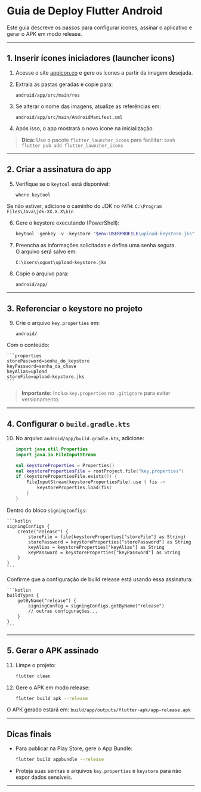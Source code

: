 
# Guia de Deploy Flutter Android

Este guia descreve os passos para configurar ícones, assinar o aplicativo e gerar o APK em modo release.

---

## 1. Inserir ícones iniciadores (launcher icons)

1. Acesse o site [appicon.co](https://appicon.co) e gere os ícones a partir da imagem desejada.

2. Extraia as pastas geradas e copie para:
    ```
    android/app/src/main/res
    ```

3. Se alterar o nome das imagens, atualize as referências em:
    ```
    android/app/src/main/AndroidManifest.xml
    ```

4. Após isso, o app mostrará o novo ícone na inicialização.

> **Dica:** Use o pacote `flutter_launcher_icons` para facilitar:
    ```bash
    flutter pub add flutter_launcher_icons
    ```

---

## 2. Criar a assinatura do app

5. Verifique se o `keytool` está disponível:
    ```bash
    where keytool
    ```
Se não estiver, adicione o caminho do JDK no `PATH`:
    ```
    C:\Program Files\Java\jdk-XX.X.X\bin
    ```

6. Gere o keystore executando (PowerShell):
    ```powershell
    keytool -genkey -v -keystore "$env:USERPROFILE\upload-keystore.jks" -storetype JKS -keyalg RSA -keysize 2048 -validity 10000 -alias upload
    ```

7. Preencha as informações solicitadas e defina uma senha segura.  
O arquivo será salvo em:
    ```
    C:\Users\ogust\upload-keystore.jks
    ```

8. Copie o arquivo para:
    ```
    android/app/
    ```

---

## 3. Referenciar o keystore no projeto

9. Crie o arquivo `key.properties` em:
    ```
    android/
    ```
Com o conteúdo:

    ```properties
    storePassword=senha_do_keystore
    keyPassword=senha_da_chave
    keyAlias=upload
    storeFile=upload-keystore.jks
    ```

> **Importante:** Inclua `key.properties` no `.gitignore` para evitar versionamento.

---

## 4. Configurar o `build.gradle.kts`

10. No arquivo `android/app/build.gradle.kts`, adicione:

    ```kotlin
    import java.util.Properties
    import java.io.FileInputStream

    val keystoreProperties = Properties()
    val keystorePropertiesFile = rootProject.file("key.properties")
    if (keystorePropertiesFile.exists()) {
        FileInputStream(keystorePropertiesFile).use { fis ->
            keystoreProperties.load(fis)
        }
    }
    ```

Dentro do bloco `signingConfigs`:

    ```kotlin
    signingConfigs {
        create("release") {
            storeFile = file(keystoreProperties["storeFile"] as String)
            storePassword = keystoreProperties["storePassword"] as String
            keyAlias = keystoreProperties["keyAlias"] as String
            keyPassword = keystoreProperties["keyPassword"] as String
        }
    }
    ```

Confirme que a configuração de build release está usando essa assinatura:

    ```kotlin
    buildTypes {
        getByName("release") {
            signingConfig = signingConfigs.getByName("release")
            // outras configurações...
        }
    }
    ```

---

## 5. Gerar o APK assinado

11. Limpe o projeto:
    ```bash
    flutter clean
    ```

12. Gere o APK em modo release:
    ```bash
    flutter build apk --release
    ```

O APK gerado estará em:
    ```
    build/app/outputs/flutter-apk/app-release.apk
    ```

---

## Dicas finais

- Para publicar na Play Store, gere o App Bundle:
    ```bash
    flutter build appbundle --release
    ```

- Proteja suas senhas e arquivos `key.properties` e `keystore` para não expor dados sensíveis.

---
